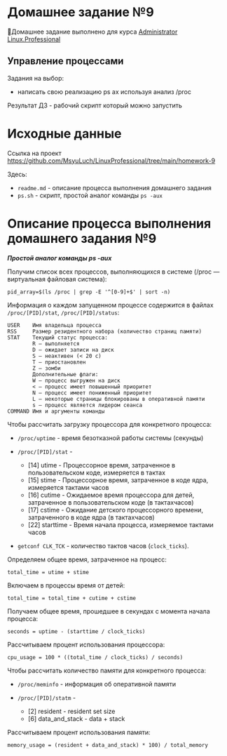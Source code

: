 # **Домашнее задание №9**

🔖Домашнее задание выполнено для курса [Administrator Linux.Professional](https://otus.ru/lessons/linux-professional/)

## **Управление процессами** 
 
Задания на выбор:

 - написать свою реализацию ps ax используя анализ /proc

Результат ДЗ - рабочий скрипт который можно запустить
 
# **Исходные данные** 

Ссылка на проект https://github.com/MsyuLuch/LinuxProfessional/tree/main/homework-9

Здесь:
- `readme.md` - описание процесса выполнения домашнего задания
- `ps.sh` - скрипт, простой аналог команды `ps -aux` 

# **Описание процесса выполнения домашнего задания №9**

***Простой аналог команды ps -aux***

Получим список всех процессов, выполняющихся в системе (/proc — виртуальная файловая система):
```
pid_array=$(ls /proc | grep -E '^[0-9]+$' | sort -n)
```
Информация о каждом запущенном процессе содержится в файлах `/proc/[PID]/stat`, `/proc/[PID]/status`:
```
USER	Имя владельца процесса
RSS	    Размер резидентного набора (количество страниц памяти)
STAT	Текущий статус процесса:
        R — выполняется
        D — ожидает записи на диск
        S — неактивен (< 20 с)
        T — приостановлен
        Z — зомби
        Дополнительные флаги:
        W — процесс выгружен на диск
        < — процесс имеет повышенный приоритет
        N — процесс имеет пониженный приоритет
        L — некоторые страницы блокированы в оперативной памяти
        s — процесс является лидером сеанса
COMMAND	Имя и аргументы команды
```

Чтобы рассчитать загрузку процессора для конкретного процесса:

 - `/proc/uptime` - время безотказной работы системы (секунды)
 - `/proc/[PID]/stat` - 
    - [14] utime - Процессорное время, затраченное в пользовательском коде, измеряется в тактах
    - [15] stime - Процессорное время, затраченное в коде ядра, измеряется тактами часов
    - [16] cutime - Ожидаемое время процессора для детей, затраченное в пользовательском коде (в тактахчасов)
    - [17] cstime - Ожидание детского процессорного времени, затраченного в коде ядра (в тактахчасов)
    - [22] starttime - Время начала процесса, измеряемое тактами часов

- `getconf CLK_TCK` - количество тактов часов (`clock_ticks`).

Определяем общее время, затраченное на процесс:
```
total_time = utime + stime
```
Включаем в процессы время от детей:
```
total_time = total_time + cutime + cstime
```
Получаем общее время, прошедшее в секундах с момента начала процесса:
```
seconds = uptime - (starttime / clock_ticks)
```
Рассчитываем процент использования процессора:
```
cpu_usage = 100 * ((total_time / clock_ticks) / seconds)
```
Чтобы рассчитать количество памяти для конкретного процесса:
 - `/proc/meminfo` - информация об оперативной памяти

 - `/proc/[PID]/statm` - 
    - [2] resident - resident set size
    - [6] data_and_stack - data + stack
    
Рассчитываем процент использования памяти:
```
memory_usage = (resident + data_and_stack) * 100) / total_memory
```